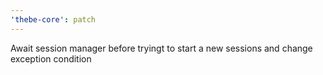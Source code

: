 ```yaml
---
'thebe-core': patch
---
```


Await session manager before tryingt to start a new sessions and change exception condition
